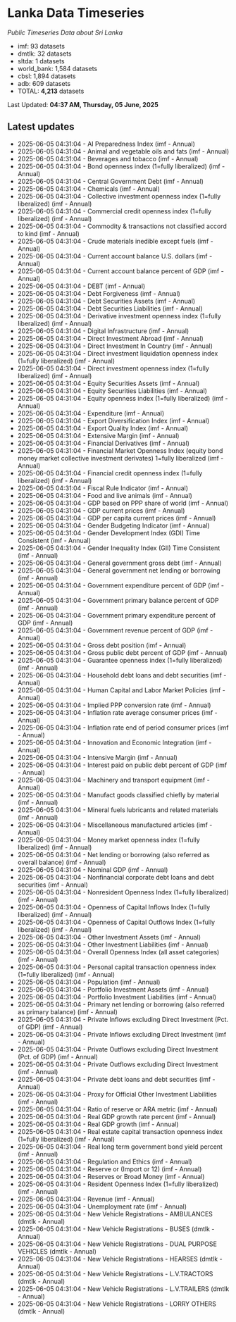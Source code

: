 # Lanka Data Timeseries
*Public Timeseries Data about Sri Lanka*

* imf: 93 datasets
* dmtlk: 32 datasets
* sltda: 1 datasets
* world_bank: 1,584 datasets
* cbsl: 1,894 datasets
* adb: 609 datasets
* TOTAL: **4,213** datasets

Last Updated: **04:37 AM, Thursday, 05 June, 2025**

## Latest updates

* 2025-06-05 04:31:04 - AI Preparedness Index (imf - Annual)
* 2025-06-05 04:31:04 - Animal and vegetable oils and fats (imf - Annual)
* 2025-06-05 04:31:04 - Beverages and tobacco (imf - Annual)
* 2025-06-05 04:31:04 - Bond openness index (1=fully liberalized) (imf - Annual)
* 2025-06-05 04:31:04 - Central Government Debt (imf - Annual)
* 2025-06-05 04:31:04 - Chemicals (imf - Annual)
* 2025-06-05 04:31:04 - Collective investment openness index (1=fully liberalized) (imf - Annual)
* 2025-06-05 04:31:04 - Commercial credit openness index (1=fully liberalized) (imf - Annual)
* 2025-06-05 04:31:04 - Commodity & transactions not classified accord to kind (imf - Annual)
* 2025-06-05 04:31:04 - Crude materials inedible except fuels (imf - Annual)
* 2025-06-05 04:31:04 - Current account balance U.S. dollars (imf - Annual)
* 2025-06-05 04:31:04 - Current account balance percent of GDP (imf - Annual)
* 2025-06-05 04:31:04 - DEBT (imf - Annual)
* 2025-06-05 04:31:04 - Debt Forgiveness (imf - Annual)
* 2025-06-05 04:31:04 - Debt Securities Assets (imf - Annual)
* 2025-06-05 04:31:04 - Debt Securities Liabilities (imf - Annual)
* 2025-06-05 04:31:04 - Derivative investment openness index (1=fully liberalized) (imf - Annual)
* 2025-06-05 04:31:04 - Digital Infrastructure (imf - Annual)
* 2025-06-05 04:31:04 - Direct Investment Abroad (imf - Annual)
* 2025-06-05 04:31:04 - Direct Investment In Country (imf - Annual)
* 2025-06-05 04:31:04 - Direct investment liquidation openness index (1=fully liberalized) (imf - Annual)
* 2025-06-05 04:31:04 - Direct investment openness index (1=fully liberalized) (imf - Annual)
* 2025-06-05 04:31:04 - Equity Securities Assets (imf - Annual)
* 2025-06-05 04:31:04 - Equity Securities Liabilities (imf - Annual)
* 2025-06-05 04:31:04 - Equity openness index (1=fully liberalized) (imf - Annual)
* 2025-06-05 04:31:04 - Expenditure (imf - Annual)
* 2025-06-05 04:31:04 - Export Diversification Index (imf - Annual)
* 2025-06-05 04:31:04 - Export Quality Index (imf - Annual)
* 2025-06-05 04:31:04 - Extensive Margin (imf - Annual)
* 2025-06-05 04:31:04 - Financial Derivatives (imf - Annual)
* 2025-06-05 04:31:04 - Financial Market Openness Index (equity bond money market collective investment derivates) 1=fully liberalized (imf - Annual)
* 2025-06-05 04:31:04 - Financial credit openness index (1=fully liberalized) (imf - Annual)
* 2025-06-05 04:31:04 - Fiscal Rule Indicator (imf - Annual)
* 2025-06-05 04:31:04 - Food and live animals (imf - Annual)
* 2025-06-05 04:31:04 - GDP based on PPP share of world (imf - Annual)
* 2025-06-05 04:31:04 - GDP current prices (imf - Annual)
* 2025-06-05 04:31:04 - GDP per capita current prices (imf - Annual)
* 2025-06-05 04:31:04 - Gender Budgeting Indicator (imf - Annual)
* 2025-06-05 04:31:04 - Gender Development Index (GDI) Time Consistent (imf - Annual)
* 2025-06-05 04:31:04 - Gender Inequality Index (GII) Time Consistent (imf - Annual)
* 2025-06-05 04:31:04 - General government gross debt (imf - Annual)
* 2025-06-05 04:31:04 - General government net lending or borrowing (imf - Annual)
* 2025-06-05 04:31:04 - Government expenditure percent of GDP (imf - Annual)
* 2025-06-05 04:31:04 - Government primary balance percent of GDP (imf - Annual)
* 2025-06-05 04:31:04 - Government primary expenditure percent of GDP (imf - Annual)
* 2025-06-05 04:31:04 - Government revenue percent of GDP (imf - Annual)
* 2025-06-05 04:31:04 - Gross debt position (imf - Annual)
* 2025-06-05 04:31:04 - Gross public debt percent of GDP (imf - Annual)
* 2025-06-05 04:31:04 - Guarantee openness index (1=fully liberalized) (imf - Annual)
* 2025-06-05 04:31:04 - Household debt loans and debt securities (imf - Annual)
* 2025-06-05 04:31:04 - Human Capital and Labor Market Policies (imf - Annual)
* 2025-06-05 04:31:04 - Implied PPP conversion rate (imf - Annual)
* 2025-06-05 04:31:04 - Inflation rate average consumer prices (imf - Annual)
* 2025-06-05 04:31:04 - Inflation rate end of period consumer prices (imf - Annual)
* 2025-06-05 04:31:04 - Innovation and Economic Integration (imf - Annual)
* 2025-06-05 04:31:04 - Intensive Margin (imf - Annual)
* 2025-06-05 04:31:04 - Interest paid on public debt percent of GDP (imf - Annual)
* 2025-06-05 04:31:04 - Machinery and transport equipment (imf - Annual)
* 2025-06-05 04:31:04 - Manufact goods classified chiefly by material (imf - Annual)
* 2025-06-05 04:31:04 - Mineral fuels lubricants and related materials (imf - Annual)
* 2025-06-05 04:31:04 - Miscellaneous manufactured articles (imf - Annual)
* 2025-06-05 04:31:04 - Money market openness index (1=fully liberalized) (imf - Annual)
* 2025-06-05 04:31:04 - Net lending or borrowing (also referred as overall balance) (imf - Annual)
* 2025-06-05 04:31:04 - Nominal GDP (imf - Annual)
* 2025-06-05 04:31:04 - Nonfinancial corporate debt loans and debt securities (imf - Annual)
* 2025-06-05 04:31:04 - Nonresident Openness Index (1=fully liberalized) (imf - Annual)
* 2025-06-05 04:31:04 - Openness of Capital Inflows Index (1=fully liberalized) (imf - Annual)
* 2025-06-05 04:31:04 - Openness of Capital Outflows Index (1=fully liberalized) (imf - Annual)
* 2025-06-05 04:31:04 - Other Investment Assets (imf - Annual)
* 2025-06-05 04:31:04 - Other Investment Liabilities (imf - Annual)
* 2025-06-05 04:31:04 - Overall Openness Index (all asset categories) (imf - Annual)
* 2025-06-05 04:31:04 - Personal capital transaction openness index (1=fully liberalized) (imf - Annual)
* 2025-06-05 04:31:04 - Population (imf - Annual)
* 2025-06-05 04:31:04 - Portfolio Investment Assets (imf - Annual)
* 2025-06-05 04:31:04 - Portfolio Investment Liabilities (imf - Annual)
* 2025-06-05 04:31:04 - Primary net lending or borrowing (also referred as primary balance) (imf - Annual)
* 2025-06-05 04:31:04 - Private Inflows excluding Direct Investment (Pct. of GDP) (imf - Annual)
* 2025-06-05 04:31:04 - Private Inflows excluding Direct Investment (imf - Annual)
* 2025-06-05 04:31:04 - Private Outflows excluding Direct Investment (Pct. of GDP) (imf - Annual)
* 2025-06-05 04:31:04 - Private Outflows excluding Direct Investment (imf - Annual)
* 2025-06-05 04:31:04 - Private debt loans and debt securities (imf - Annual)
* 2025-06-05 04:31:04 - Proxy for Official Other Investment Liabilities (imf - Annual)
* 2025-06-05 04:31:04 - Ratio of reserve or ARA metric (imf - Annual)
* 2025-06-05 04:31:04 - Real GDP growth rate percent (imf - Annual)
* 2025-06-05 04:31:04 - Real GDP growth (imf - Annual)
* 2025-06-05 04:31:04 - Real estate capital transaction openness index (1=fully liberalized) (imf - Annual)
* 2025-06-05 04:31:04 - Real long term government bond yield percent (imf - Annual)
* 2025-06-05 04:31:04 - Regulation and Ethics (imf - Annual)
* 2025-06-05 04:31:04 - Reserve or (Import or 12) (imf - Annual)
* 2025-06-05 04:31:04 - Reserves or Broad Money (imf - Annual)
* 2025-06-05 04:31:04 - Resident Openness Index (1=fully liberalized) (imf - Annual)
* 2025-06-05 04:31:04 - Revenue (imf - Annual)
* 2025-06-05 04:31:04 - Unemployment rate (imf - Annual)
* 2025-06-05 04:31:04 - New Vehicle Registrations - AMBULANCES (dmtlk - Annual)
* 2025-06-05 04:31:04 - New Vehicle Registrations - BUSES (dmtlk - Annual)
* 2025-06-05 04:31:04 - New Vehicle Registrations - DUAL PURPOSE VEHICLES (dmtlk - Annual)
* 2025-06-05 04:31:04 - New Vehicle Registrations - HEARSES (dmtlk - Annual)
* 2025-06-05 04:31:04 - New Vehicle Registrations - L.V.TRACTORS (dmtlk - Annual)
* 2025-06-05 04:31:04 - New Vehicle Registrations - L.V.TRAILERS (dmtlk - Annual)
* 2025-06-05 04:31:04 - New Vehicle Registrations - LORRY OTHERS (dmtlk - Annual)